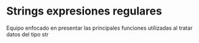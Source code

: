 # Strings expresiones regulares
Equipo enfocado en presentar las principales funciones utilizadas al tratar datos del tipo str
